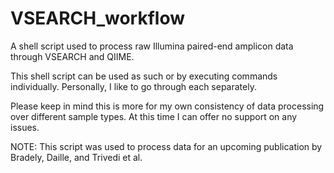 # VSEARCH_workflow
A shell script used to process raw Illumina paired-end amplicon data through VSEARCH and QIIME.

This shell script can be used as such or by executing commands individually. Personally, I like to go through each separately.

Please keep in mind this is more for my own consistency of data processing over different sample types. At this time I can offer no support on any issues.

NOTE: This script was used to process data for an upcoming publication by Bradely, Daille, and Trivedi et al.
